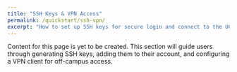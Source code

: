 ```yaml
---
title: "SSH Keys & VPN Access"
permalink: /quickstart/ssh-vpn/
excerpt: "How to set up SSH keys for secure login and connect to the UChicago VPN."
---
```


Content for this page is yet to be created. This section will guide users through generating SSH keys, adding them to their account, and configuring a VPN client for off-campus access.